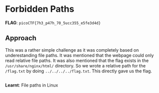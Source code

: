# Forbidden Paths

**FLAG**: `picoCTF{7h3_p47h_70_5ucc355_e5fe3d4d}`

## Approach
This was a rather simple challenge as it was completely based on underestanding file paths. It was mentioned that the webpage could only read relative file paths. 
It was also mentioned that the flag exists in the `/usr/share/nginx/html/` directory. So we wrote a relative path for the `/flag.txt` by doing `../../../../flag.txt`. This directly gave us the flag.
##
**Learnt**: File paths in Linux
#
